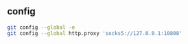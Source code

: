 #

## config

```bash
git config --global -e
git config --global http.proxy 'socks5://127.0.0.1:10808'
```
